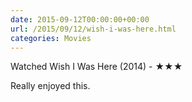 ```yaml
---
date: 2015-09-12T00:00:00+00:00
url: /2015/09/12/wish-i-was-here.html
categories: Movies
---
```

Watched Wish I Was Here (2014) - ★★★

Really enjoyed this.



